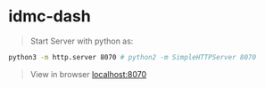 # idmc-dash

> Start Server with python as:

```bash
python3 -m http.server 8070 # python2 -m SimpleHTTPServer 8070
```

> View in browser [localhost:8070](http://localhost:8070/)
